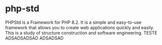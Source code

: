 # php-std
PHPStd is a Framework for PHP 8.2. It is a simple and easy-to-use framework that allows you to create web applications quickly and easily. This is a study of structure construction and software engineering.
TESTE
ADSADSADSAD
ADSADSAD
